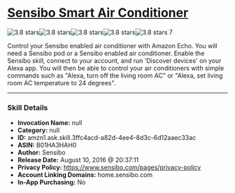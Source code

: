 # [Sensibo Smart Air Conditioner](http://alexa.amazon.com/#skills/amzn1.ask.skill.3ffc4acd-a82d-4ee4-8d3c-6d12aaec33ac)
![3.8 stars](../../images/ic_star_black_18dp_1x.png)![3.8 stars](../../images/ic_star_black_18dp_1x.png)![3.8 stars](../../images/ic_star_black_18dp_1x.png)![3.8 stars](../../images/ic_star_half_black_18dp_1x.png)![3.8 stars](../../images/ic_star_border_black_18dp_1x.png) 7

Control your Sensibo enabled air conditioner with Amazon Echo. You will need a Sensibo pod or a Sensibo enabled air conditioner.
Enable the Sensibo skill, connect to your account, and run 'Discover devices' on your Alexa app.
You will then be able to control your air conditioners with simple commands such as "Alexa, turn off the living room AC" or "Alexa, set living room AC temperature to 24 degrees".

***

### Skill Details

* **Invocation Name:** null
* **Category:** null
* **ID:** amzn1.ask.skill.3ffc4acd-a82d-4ee4-8d3c-6d12aaec33ac
* **ASIN:** B01HA3HAH0
* **Author:** Sensibo
* **Release Date:** August 10, 2016 @ 20:37:11
* **Privacy Policy:** https://www.sensibo.com/pages/privacy-policy
* **Account Linking Domains:** home.sensibo.com
* **In-App Purchasing:** No

